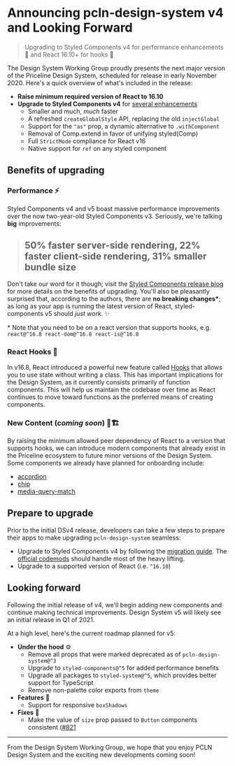 # Announcing pcln-design-system v4 and Looking Forward

> Upgrading to Styled Components v4 for performance enhancements 🚀 and React 16.10+ for hooks 🎣

The Design System Working Group proudly presents the next major version of the Priceline Design System, scheduled for release in early November 2020. Here's a quick overview of what's included in the release:

- **Raise minimum required version of React to 16.10**
- **Upgrade to Styled Components v4** for [several enhancements](https://medium.com/styled-components/styled-components-v4-new-final-finalest-for-real-final-final-psd-fa4d83398a77)
  - Smaller and much, _much_ faster
  - A refreshed `createGlobalStyle` API, replacing the old `injectGlobal`
  - Support for the `"as"` prop, a dynamic alternative to `.withComponent`
  - Removal of Comp.extend in favor of unifying styled(Comp)
  - Full `StrictMode` compliance for React v16
  - Native support for `ref` on any styled component

## Benefits of upgrading

### Performance ⚡️

Styled Components v4 and v5 boast massive performance improvements over the now two-year-old Styled Components v3. Seriously, we're talking **big** improvements:

> ## 50% faster server-side rendering, 22% faster client-side rendering, 31% smaller bundle size

Don't take our word for it though; visit the [Styled Components release blog](https://medium.com/styled-components/announcing-styled-components-v5-beast-mode-389747abd987) for more details on the benefits of upgrading. You'll also be pleasantly surprised that, according to the authors, there are **no breaking changes\***; as long as your app is running the latest version of React, styled-components v5 should _just work_. ✨

\* Note that you need to be on a react version that supports hooks, e.g.
`react@^16.8 react-dom@^16.8 react-is@^16.8`

### React Hooks 🎣

In v16.8, React introduced a powerful new feature called [Hooks](https://reactjs.org/docs/hooks-intro.html) that allows you to use state without writing a class. This has important implications for the Design System, as it currently consists primarily of function components. This will help us maintain the codebase over time as React continues to move toward functions as the preferred means of creating components.

### New Content (_coming soon_) 🚧🏗

By raising the minimum allowed peer dependency of React to a version that supports hooks, we can introduce modern components that already exist in the Priceline ecosystem to future minor versions of the Design System. Some components we already have planned for onboarding include:

- [accordion](https://github.com/priceline/design-system/issues/205)
- [chip](https://github.com/priceline/design-system/issues/646)
- [media-query-match](https://github.com/priceline/design-system/issues/774)

## Prepare to upgrade

Prior to the initial DSv4 release, developers can take a few steps to prepare their apps to make upgrading `pcln-design-system` seamless:

- Upgrade to Styled Components v4 by following the [migration guide](https://styled-components.com/docs/faqs#what-do-i-need-to-do-to-migrate-to-v4). The [official codemods](https://github.com/styled-components/styled-components-codemods) should handle most of the heavy lifting.
- Upgrade to a supported version of React (i.e. `^16.10`)

## Looking forward

Following the initial release of v4, we'll begin adding new components and continue making technical improvements. Design System v5 will likely see an initial release in Q1 of 2021.

At a high level, here's the current roadmap planned for v5:

- **Under the hood** ⚙️
  - Remove all props that were marked deprecated as of `pcln-design-system@^3`
  - Upgrade to `styled-components@^5` for added performance benefits
  - Upgrade all packages to `styled-system@^5`, which provides better support for TypeScript
  - Remove non-palette color exports from `theme`
- **Features** 🎡
  - Support for responsive `boxShadows`
- **Fixes** 🐛
  - Make the value of `size` prop passed to `Button` components consistent ([#821](https://github.com/priceline/design-system/issues/821)

---

From the Design System Working Group, we hope that you enjoy PCLN Design System and the exciting new developments coming soon!
